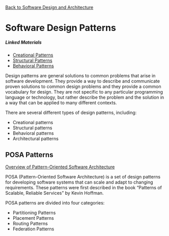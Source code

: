 [Back to Software Design and Architecture](topics/software-design-and-architecture/software-design-and-architecture.md)

# Software Design Patterns

##### Linked Materials

- [Creational Patterns](creational-patterns.md)
- [Structural Patterns](structural-patterns.md)
- [Behavioral Patterns](behavioral-patterns.md)

Design patterns are general solutions to common problems that arise in software development. They provide a way to describe and communicate proven solutions to common design problems and they provide a common vocabulary for design. They are not specific to any particular programming language or technology, but rather describe the problem and the solution in a way that can be applied to many different contexts.

There are several different types of design patterns, including:

- Creational patterns
- Structural patterns
- Behavioral patterns
- Architectural patterns

## POSA Patterns

[Overview of Pattern-Oriented Software Architecture](https://en.wikipedia.org/wiki/Pattern-Oriented_Software_Architecture)

POSA (Pattern-Oriented Software Architecture) is a set of design patterns for developing software systems that can scale and adapt to changing requirements. These patterns were first described in the book “Patterns of Scalable, Reliable Services” by Kevin Hoffman.

POSA patterns are divided into four categories:

- Partitioning Patterns
- Placement Patterns
- Routing Patterns
- Federation Patterns
